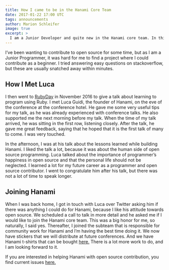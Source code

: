 ```yaml
---
title: How I came to be in the Hanami Core Team
date: 2017-01-22 17:00 UTC
tags: announcements
author: Marion Schleifer
image: true
excerpt: >
  I am a Junior Developer and quite new in the Hanami core team. In this blog post, I want to tell you how I came to be there.
---
```


I’ve been wanting to contribute to open source for some time, but as I am a Junior Programmer, it was hard for me to find a project where I could contribute as a beginner. I tried answering easy questions on stackoverflow, but these are usually snatched away within minutes.

## How I Met Luca

I then went to [RubyDay](http://www.rubyday.it/) in November 2016 to give a talk about learning to program using Ruby. I met Luca Guidi, the founder of Hanami, on the eve of the conference at the conference hotel. He gave me some very useful tips for my talk, as he was already experienced with conference talks. He also supported me the next morning before my talk. When the time of my talk arrived, he was sitting in the first row, listening closely. After the talk, he gave me great feedback, saying that he hoped that it is the first talk of many to come. I was very touched.

In the afternoon, I was at his talk about the lessons learned while building Hanami. I liked the talk a lot, because it was about the human side of open source programming. Luca talked about the importance of programmer’s happiness in open source and that the personal life should not be neglected. I learned a lot for my future career as a programmer and open source contributor. I went to congratulate him after his talk, but there was not a lot of time to speak longer.

## Joining Hanami

When I was back home, I got in touch with Luca over Twitter asking him if there was anything I could do for Hanami, because I like his attitude towards open source. We scheduled a call to talk in more detail and he asked me if I would like to join the Hanami core team. This was a big honor for me, so naturally, I said yes. Thereafter, I joined the subteam that is responsible for community work for Hanami and I’m having the best time doing it. We now have stickers that we will distribute at future conferences. And we have Hanami t-shirts that can be bought [here.](https://teespring.com/shop/hanamirb#pid=369&cid=6529&sid=front) There is a lot more work to do, and I am looking forward to it.

If you are interested in helping Hanami with open source contribution, you find current issues [here.](https://github.com/hanami/hanami/issues)